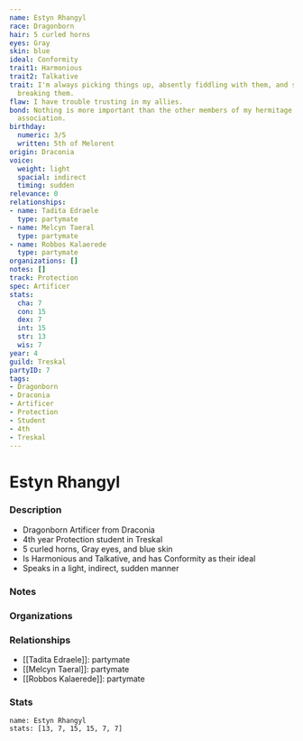 ```yaml
---
name: Estyn Rhangyl
race: Dragonborn
hair: 5 curled horns
eyes: Gray
skin: blue
ideal: Conformity
trait1: Harmonious
trait2: Talkative
trait: I'm always picking things up, absently fiddling with them, and sometimes accidentally
  breaking them.
flaw: I have trouble trusting in my allies.
bond: Nothing is more important than the other members of my hermitage, order, or
  association.
birthday:
  numeric: 3/5
  written: 5th of Melorent
origin: Draconia
voice:
  weight: light
  spacial: indirect
  timing: sudden
relevance: 0
relationships:
- name: Tadita Edraele
  type: partymate
- name: Melcyn Taeral
  type: partymate
- name: Robbos Kalaerede
  type: partymate
organizations: []
notes: []
track: Protection
spec: Artificer
stats:
  cha: 7
  con: 15
  dex: 7
  int: 15
  str: 13
  wis: 7
year: 4
guild: Treskal
partyID: 7
tags:
- Dragonborn
- Draconia
- Artificer
- Protection
- Student
- 4th
- Treskal
---
```

# Estyn Rhangyl
### Description
- Dragonborn Artificer from Draconia
- 4th year Protection student in Treskal
- 5 curled horns, Gray eyes, and blue skin
- Is Harmonious and Talkative, and has Conformity as their ideal
- Speaks in a light, indirect, sudden manner

### Notes

### Organizations

### Relationships
- [[Tadita Edraele]]: partymate
- [[Melcyn Taeral]]: partymate
- [[Robbos Kalaerede]]: partymate

### Stats
```statblock
name: Estyn Rhangyl
stats: [13, 7, 15, 15, 7, 7]
```